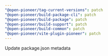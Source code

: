 ```yaml
---
"@open-pioneer/tag-current-versions": patch
"@open-pioneer/build-package-cli": patch
"@open-pioneer/build-package": patch
"@open-pioneer/build-support": patch
"@open-pioneer/build-common": patch
"@open-pioneer/vite-plugin-pioneer": patch
---
```


Update package.json metadata
